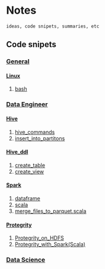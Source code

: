 # Notes

```description
ideas, code snipets, summaries, etc
```

## Code snipets

### [General](general)

#### [Linux](general/linux)
1. [bash](general/linux/bash.md)

### [Data Engineer](data_engineer)
#### [Hive](data_engineer/hive)
1. [hive_commands](data_engineer/hive/hive_commands.md)
2. [insert_into_partitons](data_engineer/hive/insert_into_partitons.hql)

#### [Hive_ddl](data_engineer/hive/hive_ddl)
1. [create_table](data_engineer/hive/hive_ddl/create_table.md)
2. [create_view](data_engineer/hive/hive_ddl/create_view.md)

#### [Spark](data_engineer/spark)
1. [dataframe](data_engineer/spark/dataframe.md)
2. [scala](data_engineer/spark/scala.md)
3. [merge_files_to_parquet.scala](data_engineer/spark/merge_files_to_parquet.scala)

#### [Protegrity](data_engineer/protegrity) 
1. [Protegrity_on_HDFS](data_engineer/protegrity/hdfs_protegrity.md)
2. [Protegrity_with_Spark(Scala)](data_engineer/protegrity/spark_protegrity.md)

### [Data Science](data_science)


